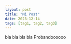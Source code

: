 ```yaml
---
layout: post
title: "Mi Post"
date: 2023-12-14
tags: [tag1, tag2, tag3]
---
```

<p align = "justify">bla bla bla bla Probandoooooo</p>

